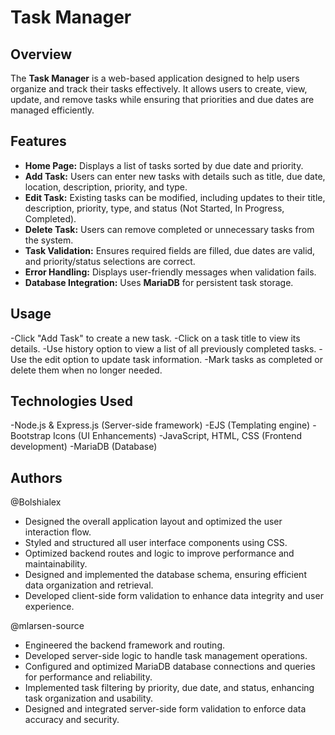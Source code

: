 # Task Manager

## Overview
The **Task Manager** is a web-based application designed to help users organize and track their tasks effectively. It allows users to create, view, update, and remove tasks while ensuring that priorities and due dates are managed efficiently.


## Features
- **Home Page:** Displays a list of tasks sorted by due date and priority.
- **Add Task:** Users can enter new tasks with details such as title, due date, location, description, priority, and type.
- **Edit Task:** Existing tasks can be modified, including updates to their title, description, priority, type, and status (Not Started, In Progress, Completed).
- **Delete Task:** Users can remove completed or unnecessary tasks from the system.
- **Task Validation:** Ensures required fields are filled, due dates are valid, and priority/status selections are correct.
- **Error Handling:** Displays user-friendly messages when validation fails.
- **Database Integration:** Uses **MariaDB** for persistent task storage.


## Usage
-Click "Add Task" to create a new task.
-Click on a task title to view its details.
-Use history option to view a list of all previously completed tasks. 
-Use the edit option to update task information.
-Mark tasks as completed or delete them when no longer needed.


## Technologies Used
-Node.js & Express.js (Server-side framework)
-EJS (Templating engine)
-Bootstrap Icons (UI Enhancements)
-JavaScript, HTML, CSS (Frontend development)
-MariaDB (Database)


## Authors 
@Bolshialex
- Designed the overall application layout and optimized the user interaction flow.
- Styled and structured all user interface components using CSS.
- Optimized backend routes and logic to improve performance and maintainability.
- Designed and implemented the database schema, ensuring efficient data organization and retrieval.
- Developed client-side form validation to enhance data integrity and user experience.

@mlarsen-source
- Engineered the backend framework and routing.
- Developed server-side logic to handle task management operations.
- Configured and optimized MariaDB database connections and queries for performance and reliability.
- Implemented task filtering by priority, due date, and status, enhancing task organization and usability.
- Designed and integrated server-side form validation to enforce data accuracy and security.


